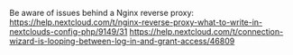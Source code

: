 Be aware of issues behind a Nginx reverse proxy:
https://help.nextcloud.com/t/nginx-reverse-proxy-what-to-write-in-nextclouds-config-php/9149/31
https://help.nextcloud.com/t/connection-wizard-is-looping-between-log-in-and-grant-access/46809
